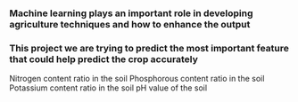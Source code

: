 ### Machine learning plays an important role in developing agriculture techniques and how to enhance the output 
### This project we are trying to predict the most important feature that could help predict the crop accurately

Nitrogen content ratio in the soil
Phosphorous content ratio in the soil
  Potassium content ratio in the soil
  pH value of the soil
